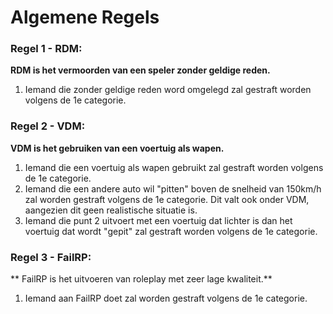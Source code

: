# Algemene Regels

### Regel 1 - RDM:
**RDM is het vermoorden van een speler zonder geldige reden.**
1. Iemand die zonder geldige reden word omgelegd zal gestraft worden volgens de 1e categorie.

### Regel 2 - VDM:
**VDM is het gebruiken van een voertuig als wapen.**
1. Iemand die een voertuig als wapen gebruikt zal gestraft worden volgens de 1e categorie.
2. Iemand die een andere auto wil "pitten" boven de snelheid van 150km/h zal worden gestraft volgens de 1e categorie. Dit valt ook onder VDM, aangezien dit geen realistische situatie is.
3. Iemand die punt 2 uitvoert met een voertuig dat lichter is dan het voertuig dat wordt "gepit" zal gestraft worden volgens de 1e categorie.

### Regel 3 - FailRP:
** FailRP is het uitvoeren van roleplay met zeer lage kwaliteit.**
1. Iemand aan FailRP doet zal worden gestraft volgens de 1e categorie.
